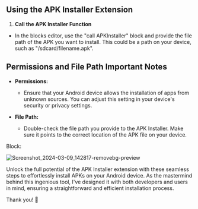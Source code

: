 ## Using the APK Installer Extension


1. **Call the APK Installer Function**
- In the blocks editor, use the "call APKInstaller" block and provide the file path of the APK you want to install. This could be a path on your device, such as "/sdcard/filename.apk".




## Permissions and File Path Important Notes

- **Permissions:**
  - Ensure that your Android device allows the installation of apps from unknown sources. You can adjust this setting in your device's security or privacy settings.

- **File Path:**
  - Double-check the file path you provide to the APK Installer. Make sure it points to the correct location of the APK file on your device.

Block:

![Screenshot_2024-03-09_142817-removebg-preview](https://github.com/RiadDeveloper/APKInstaller-MIT/assets/147613731/93cc158b-7505-45ed-ac81-b43bd9bc111c)




Unlock the full potential of the APK Installer extension with these seamless steps to effortlessly install APKs on your Android device. As the mastermind behind this ingenious tool, I've designed it with both developers and users in mind, ensuring a straightforward and efficient installation process.



Thank you! 🚀
